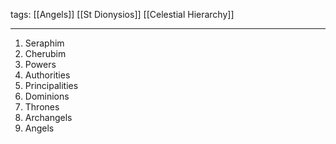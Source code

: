 tags: [[Angels]] [[St Dionysios]] [[Celestial Hierarchy]]

---

1. Seraphim
1. Cherubim
1. Powers
1. Authorities
1. Principalities
1. Dominions
1. Thrones
1. Archangels
1. Angels
